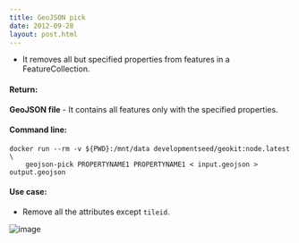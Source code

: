 ```yaml
---
title: GeoJSON pick
date: 2012-09-28
layout: post.html
---
```


- It removes all but specified properties from features in a FeatureCollection.

#### Return:

**GeoJSON file** - It contains all features only with the specified properties.

#### Command line:

```
docker run --rm -v ${PWD}:/mnt/data developmentseed/geokit:node.latest \
    geojson-pick PROPERTYNAME1 PROPERTYNAME1 < input.geojson > output.geojson
```

#### Use case:

- Remove all the attributes except `tileid`.

![image](https://user-images.githubusercontent.com/19536044/47043335-00c1ed00-d153-11e8-9e38-20c8b4830184.png)
